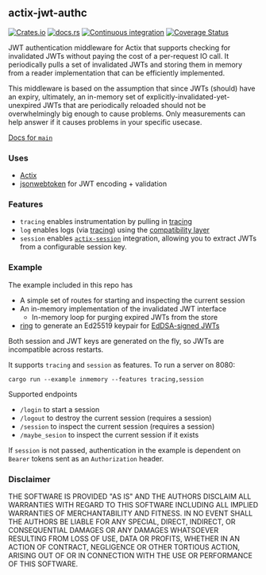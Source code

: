 ## actix-jwt-authc 
[![Crates.io](https://img.shields.io/crates/v/actix-jwt-authc.svg)](https://crates.io/crates/actix-jwt-authc)
[![docs.rs](https://img.shields.io/docsrs/actix-jwt-authc.svg?label=docs.rs)](https://docs.rs/actix-jwt-authc)
[![Continuous integration](https://github.com/lloydmeta/actix-jwt-authc/actions/workflows/ci.yaml/badge.svg)](https://github.com/lloydmeta/actix-jwt-authc/actions/workflows/ci.yaml)
[![Coverage Status](https://coveralls.io/repos/github/lloydmeta/actix-jwt-authc/badge.svg?branch=main)](https://coveralls.io/github/lloydmeta/actix-jwt-authc?branch=main)

JWT authentication middleware for Actix that supports checking for invalidated JWTs without paying the cost of a per-request
IO call. It periodically pulls a set of invalidated JWTs and storing them in memory from a reader implementation that 
can be efficiently implemented.

This middleware is based on the assumption that since JWTs (should) have an expiry, ultimately, an in-memory set of 
explicitly-invalidated-yet-unexpired JWTs that are periodically reloaded should not be overwhelmingly big enough to 
cause problems. Only measurements can help answer if it causes problems in your specific usecase.

[Docs for `main`](https://beachape.com/actix-jwt-authc/actix_jwt_authc)

### Uses
- [Actix](https://actix.rs)
- [jsonwebtoken](https://github.com/Keats/jsonwebtoken) for JWT encoding + validation

### Features

- `tracing` enables instrumentation by pulling in [tracing](https://github.com/tokio-rs/tracing)
- `log` enables logs (via [tracing](https://github.com/tokio-rs/tracing)) using the [compatibility layer](https://docs.rs/tracing-log/latest/tracing_log/#convert-tracing-events-to-logs)
- `session` enables [`actix-session`](https://crates.io/crates/actix-session) integration, allowing you to extract
  JWTs from a configurable session key.

### Example

The example included in this repo has

- A simple set of routes for starting and inspecting the current session
- An in-memory implementation of the invalidated JWT interface
  - In-memory loop for purging expired JWTs from the store
- [ring](https://github.com/briansmith/ring) to generate an Ed25519 keypair for [EdDSA-signed JWTs](https://www.scottbrady91.com/jose/jwts-which-signing-algorithm-should-i-use)

Both session and JWT keys are generated on the fly, so JWTs are incompatible across restarts.

It supports `tracing` and `session` as features. To run a server on 8080:

```shell
cargo run --example inmemory --features tracing,session
```

Supported endpoints

- `/login` to start a session
- `/logout` to destroy the current session (requires a session)
- `/session` to inspect the current session (requires a session)
- `/maybe_sesion` to inspect the current session if it exists

If `session` is not passed, authentication in the example is dependent on `Bearer` tokens sent as an `Authorization` header.

### Disclaimer

THE SOFTWARE IS PROVIDED "AS IS" AND THE AUTHORS DISCLAIM ALL WARRANTIES WITH REGARD TO THIS SOFTWARE INCLUDING ALL 
IMPLIED WARRANTIES OF MERCHANTABILITY AND FITNESS. IN NO EVENT SHALL THE AUTHORS BE LIABLE FOR ANY SPECIAL, DIRECT, 
INDIRECT, OR CONSEQUENTIAL DAMAGES OR ANY DAMAGES WHATSOEVER RESULTING FROM LOSS OF USE, DATA OR PROFITS, WHETHER IN AN 
ACTION OF CONTRACT, NEGLIGENCE OR OTHER TORTIOUS ACTION, ARISING OUT OF OR IN CONNECTION WITH THE USE OR PERFORMANCE OF 
THIS SOFTWARE.
